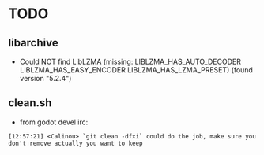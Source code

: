 # TODO

## libarchive
- Could NOT find LibLZMA (missing: LIBLZMA_HAS_AUTO_DECODER LIBLZMA_HAS_EASY_ENCODER LIBLZMA_HAS_LZMA_PRESET) (found version "5.2.4")

## clean.sh
- from godot devel irc:
```
[12:57:21] <Calinou> `git clean -dfxi` could do the job, make sure you don't remove actually you want to keep
```
